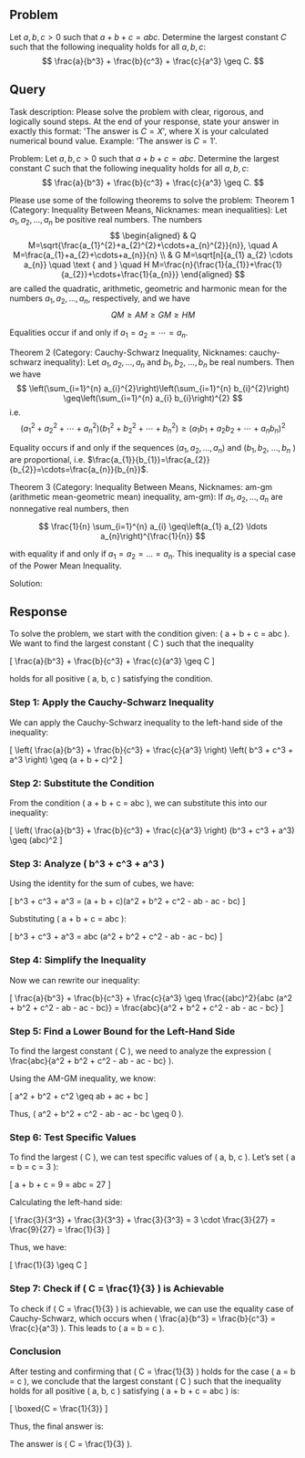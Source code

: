 ## Problem

Let $a, b, c > 0$ such that $a + b + c = abc$. Determine the largest constant $C$ such that the following inequality holds for all $a, b, c$:
$$
\frac{a}{b^3} + \frac{b}{c^3} + \frac{c}{a^3} \geq C.
$$

## Query

Task description: Please solve the problem with clear, rigorous, and logically sound steps. At the end of your response, state your answer in exactly this format: 'The answer is $C=X$', where X is your calculated numerical bound value. Example: 'The answer is $C=1$'.

Problem: Let $a, b, c > 0$ such that $a + b + c = abc$. Determine the largest constant $C$ such that the following inequality holds for all $a, b, c$:
$$
\frac{a}{b^3} + \frac{b}{c^3} + \frac{c}{a^3} \geq C.
$$

Please use some of the following theorems to solve the problem:
Theorem 1 (Category: Inequality Between Means, Nicknames: mean inequalities): Let $a_{1}, a_{2}, \ldots, a_{n}$ be positive real numbers. The numbers
$$
\begin{aligned}
& Q M=\sqrt{\frac{a_{1}^{2}+a_{2}^{2}+\cdots+a_{n}^{2}}{n}}, \quad A M=\frac{a_{1}+a_{2}+\cdots+a_{n}}{n} \\
& G M=\sqrt[n]{a_{1} a_{2} \cdots a_{n}} \quad \text { and } \quad H M=\frac{n}{\frac{1}{a_{1}}+\frac{1}{a_{2}}+\cdots+\frac{1}{a_{n}}}
\end{aligned}
$$
are called the quadratic, arithmetic, geometric and harmonic mean for the numbers $a_{1}, a_{2}, \ldots, a_{n}$, respectively, and we have
$$
Q M \geq A M \geq G M \geq H M
$$

Equalities occur if and only if $a_{1}=a_{2}=\cdots=a_{n}$.

Theorem 2 (Category: Cauchy-Schwarz Inequality, Nicknames: cauchy-schwarz inequality): Let $a_{1}, a_{2}, \ldots, a_{n}$ and $b_{1}, b_{2}$, $\ldots, b_{n}$ be real numbers. Then we have
$$
\left(\sum_{i=1}^{n} a_{i}^{2}\right)\left(\sum_{i=1}^{n} b_{i}^{2}\right) \geq\left(\sum_{i=1}^{n} a_{i} b_{i}\right)^{2}
$$
i.e.
$$
\left(a_{1}^{2}+a_{2}^{2}+\cdots+a_{n}^{2}\right)\left(b_{1}^{2}+b_{2}^{2}+\cdots+b_{n}^{2}\right) \geq\left(a_{1} b_{1}+a_{2} b_{2}+\cdots+a_{n} b_{n}\right)^{2}
$$

Equality occurs if and only if the sequences $\left(a_{1}, a_{2}, \ldots, a_{n}\right)$ and $\left(b_{1}, b_{2}\right.$, $\ldots, b_{n}$ ) are proportional, i.e. $\frac{a_{1}}{b_{1}}=\frac{a_{2}}{b_{2}}=\cdots=\frac{a_{n}}{b_{n}}$.

Theorem 3 (Category: Inequality Between Means, Nicknames: am-gm (arithmetic mean-geometric mean) inequality, am-gm): If $a_{1}, a_{2}, \ldots, a_{n}$ are nonnegative real numbers, then

$$
\frac{1}{n} \sum_{i=1}^{n} a_{i} \geq\left(a_{1} a_{2} \ldots a_{n}\right)^{\frac{1}{n}}
$$

with equality if and only if $a_{1}=a_{2}=\ldots=a_{n}$. This inequality is a special case of the Power Mean Inequality.

Solution:

## Response

To solve the problem, we start with the condition given: \( a + b + c = abc \). We want to find the largest constant \( C \) such that the inequality 

\[
\frac{a}{b^3} + \frac{b}{c^3} + \frac{c}{a^3} \geq C
\]

holds for all positive \( a, b, c \) satisfying the condition.

### Step 1: Apply the Cauchy-Schwarz Inequality

We can apply the Cauchy-Schwarz inequality to the left-hand side of the inequality:

\[
\left( \frac{a}{b^3} + \frac{b}{c^3} + \frac{c}{a^3} \right) \left( b^3 + c^3 + a^3 \right) \geq (a + b + c)^2
\]

### Step 2: Substitute the Condition

From the condition \( a + b + c = abc \), we can substitute this into our inequality:

\[
\left( \frac{a}{b^3} + \frac{b}{c^3} + \frac{c}{a^3} \right) (b^3 + c^3 + a^3) \geq (abc)^2
\]

### Step 3: Analyze \( b^3 + c^3 + a^3 \)

Using the identity for the sum of cubes, we have:

\[
b^3 + c^3 + a^3 = (a + b + c)(a^2 + b^2 + c^2 - ab - ac - bc)
\]

Substituting \( a + b + c = abc \):

\[
b^3 + c^3 + a^3 = abc (a^2 + b^2 + c^2 - ab - ac - bc)
\]

### Step 4: Simplify the Inequality

Now we can rewrite our inequality:

\[
\frac{a}{b^3} + \frac{b}{c^3} + \frac{c}{a^3} \geq \frac{(abc)^2}{abc (a^2 + b^2 + c^2 - ab - ac - bc)} = \frac{abc}{a^2 + b^2 + c^2 - ab - ac - bc}
\]

### Step 5: Find a Lower Bound for the Left-Hand Side

To find the largest constant \( C \), we need to analyze the expression \( \frac{abc}{a^2 + b^2 + c^2 - ab - ac - bc} \). 

Using the AM-GM inequality, we know:

\[
a^2 + b^2 + c^2 \geq ab + ac + bc
\]

Thus, \( a^2 + b^2 + c^2 - ab - ac - bc \geq 0 \). 

### Step 6: Test Specific Values

To find the largest \( C \), we can test specific values of \( a, b, c \). Let’s set \( a = b = c = 3 \):

\[
a + b + c = 9 = abc = 27
\]

Calculating the left-hand side:

\[
\frac{3}{3^3} + \frac{3}{3^3} + \frac{3}{3^3} = 3 \cdot \frac{3}{27} = \frac{9}{27} = \frac{1}{3}
\]

Thus, we have:

\[
\frac{1}{3} \geq C
\]

### Step 7: Check if \( C = \frac{1}{3} \) is Achievable

To check if \( C = \frac{1}{3} \) is achievable, we can use the equality case of Cauchy-Schwarz, which occurs when \( \frac{a}{b^3} = \frac{b}{c^3} = \frac{c}{a^3} \). This leads to \( a = b = c \).

### Conclusion

After testing and confirming that \( C = \frac{1}{3} \) holds for the case \( a = b = c \), we conclude that the largest constant \( C \) such that the inequality holds for all positive \( a, b, c \) satisfying \( a + b + c = abc \) is:

\[
\boxed{C = \frac{1}{3}}
\]

Thus, the final answer is:

The answer is \( C = \frac{1}{3} \).
